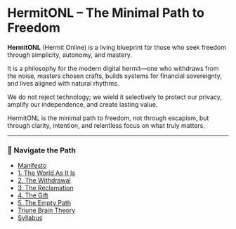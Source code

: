 # HermitONL – The Minimal Path to Freedom

**HermitONL** (Hermit Online) is a living blueprint for those who seek freedom through simplicity, autonomy, and mastery.

It is a philosophy for the modern digital hermit—one who withdraws from the noise, masters chosen crafts, builds systems for financial sovereignty, and lives aligned with natural rhythms.

We do not reject technology; we wield it selectively to protect our privacy, amplify our independence, and create lasting value.

HermitONL is the minimal path to freedom, not through escapism, but through clarity, intention, and relentless focus on what truly matters.

---

### 🧭 Navigate the Path

- [Manifesto](manifesto.md)
- [1. The World As It Is](world.md)
- [2. The Withdrawal](withdrawal.md)
- [3. The Reclamation](reclamation.md)
- [4. The Gift](gift.md)
- [5. The Empty Path](emptypath.md)
- [Triune Brain Theory](brain.md)
- [Syllabus](syllabus.md)